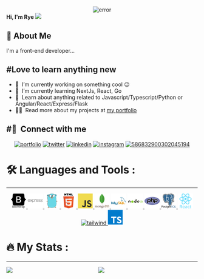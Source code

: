 ### 
<div id="header" align="center" >
<img alt="error" src="https://media.giphy.com/media/Ll22OhMLAlVDb8UQWe/giphy.gif" width="100"/></div>
<b>Hi, I'm Rye</b> <a href="https://arigunawan.vercel.app/"><img src="https://media.giphy.com/media/hvRJCLFzcasrR4ia7z/giphy.gif" width="5%"></a>


## 🚀 About Me

I'm a front-end developer...

#Love to learn anything new
---
- 🔭 &nbsp;I’m currently working on something cool :wink:
- 🌱 &nbsp;I’m currently learning NextJs, React, Go
- 💬 &nbsp;Learn about anything related to Javascript/Typescript/Python or Angular/React/Express/Flask
- 👨‍💻 &nbsp;Read more about my projects at [my portfolio](https://arigunawan.vercel.app/)

#🔗 &nbsp;**Connect with me**
---
<div id="body" align="center">
<a href="https://arigunawan.vercel.app/" target="blank"><img align="center" src="https://cdn.jsdelivr.net/npm/simple-icons@3.0.1/icons/dev-dot-to.svg" alt="portfolio" height="30" width="40" /></a>
<a href="https://twitter.com/wahyuarigunawan" target="blank"><img align="center" src="https://raw.githubusercontent.com/rahuldkjain/github-profile-readme-generator/master/src/images/icons/Social/twitter.svg" alt="twitter" height="40" width="53" /></a>
<a href="https://linkedin.com/in/wahyuarigunawan" target="blank"><img align="center" src="https://raw.githubusercontent.com/rahuldkjain/github-profile-readme-generator/master/src/images/icons/Social/linked-in-alt.svg" alt="linkedin" height="40" width="53" /></a>
<a href="https://instagram.com/wahyuarigunawan" target="blank"><img align="center" src="https://raw.githubusercontent.com/rahuldkjain/github-profile-readme-generator/master/src/images/icons/Social/instagram.svg" alt="instagram" height="40" width="53" /></a>
  <a href="https://discord.gg/586832900302045194" target="blank"><img align="center" src="https://raw.githubusercontent.com/rahuldkjain/github-profile-readme-generator/master/src/images/icons/Social/discord.svg" alt="586832900302045194" height="40" width="53" /></a>
</div>

# 🛠️ Languages and Tools : 
---
<p align="center"> 
<a href="https://getbootstrap.com" target="_blank" rel="noreferrer">
  <img src="https://raw.githubusercontent.com/devicons/devicon/master/icons/bootstrap/bootstrap-plain-wordmark.svg" alt="bootstrap" width="40" height="40"/> 
</a>
<a href="https://expressjs.com" target="_blank" rel="noreferrer">
  <img src="https://raw.githubusercontent.com/devicons/devicon/master/icons/express/express-original-wordmark.svg" alt="express" width="40" height="40"/>
</a> 
<a href="https://golang.org" target="_blank" rel="noreferrer">
  <img src="https://raw.githubusercontent.com/devicons/devicon/master/icons/go/go-original.svg" alt="go" width="40" height="40"/> 
</a>
<a href="https://www.w3.org/html/" target="_blank" rel="noreferrer"> 
  <img src="https://raw.githubusercontent.com/devicons/devicon/master/icons/html5/html5-original-wordmark.svg" alt="html5" width="40" height="40"/> 
</a> 
<a href="https://developer.mozilla.org/en-US/docs/Web/JavaScript" target="_blank" rel="noreferrer"> 
  <img src="https://raw.githubusercontent.com/devicons/devicon/master/icons/javascript/javascript-original.svg" alt="javascript" width="40" height="40"/> 
</a> 
<a href="https://www.mongodb.com/" target="_blank" rel="noreferrer"> 
  <img src="https://raw.githubusercontent.com/devicons/devicon/master/icons/mongodb/mongodb-original-wordmark.svg" alt="mongodb" width="40" height="40"/> 
</a> 
<a href="https://www.mysql.com/" target="_blank" rel="noreferrer"> 
  <img src="https://raw.githubusercontent.com/devicons/devicon/master/icons/mysql/mysql-original-wordmark.svg" alt="mysql" width="40" height="40"/> 
</a> 
<a href="https://nodejs.org" target="_blank" rel="noreferrer"> 
  <img src="https://raw.githubusercontent.com/devicons/devicon/master/icons/nodejs/nodejs-original-wordmark.svg" alt="nodejs" width="40" height="40"/> 
</a>
<a href="https://www.php.net" target="_blank" rel="noreferrer"> 
  <img src="https://raw.githubusercontent.com/devicons/devicon/master/icons/php/php-original.svg" alt="php" width="40" height="40"/> 
</a> 
<a href="https://www.postgresql.org" target="_blank" rel="noreferrer"> 
  <img src="https://raw.githubusercontent.com/devicons/devicon/master/icons/postgresql/postgresql-original-wordmark.svg" alt="postgresql" width="40" height="40"/> 
</a> 
<a href="https://reactjs.org/" target="_blank" rel="noreferrer"> 
  <img src="https://raw.githubusercontent.com/devicons/devicon/master/icons/react/react-original-wordmark.svg" alt="react" width="40" height="40"/> 
</a> 
<a href="https://tailwindcss.com/" target="_blank" rel="noreferrer"> 
  <img src="https://www.vectorlogo.zone/logos/tailwindcss/tailwindcss-icon.svg" alt="tailwind" width="40" height="40"/> 
</a> 
<a href="https://www.typescriptlang.org/" target="_blank" rel="noreferrer"> 
  <img src="https://raw.githubusercontent.com/devicons/devicon/master/icons/typescript/typescript-original.svg" alt="typescript" width="40" height="40"/> 
</a> 
</p>

# 🔥 My Stats :
---
<img align="left" width="48%" src="https://github-readme-stats.vercel.app/api?username=arigunawan12&show_icons=true&theme=dracula" />
<img align="left" width="48%" src="https://github-readme-stats.vercel.app/api/top-langs/?username=arigunawan12&layout=compact" />
<br/>



